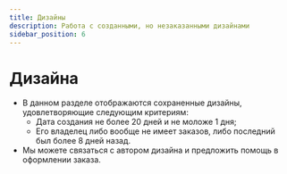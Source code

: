 ```yaml
---
title: Дизайны
description: Работа с созданными, но незаказанными дизайнами
sidebar_position: 6
---
```


# Дизайна
* В данном разделе отображаются сохраненные дизайны, удовлетворяющие следующим критериям:
    + Дата создания не более 20 дней и не моложе 1 дня;
    + Его владелец либо вообще не имеет заказов, либо последний был более 8 дней назад.
* Мы можете связаться с автором дизайна и предложить помощь в оформлении заказа.
